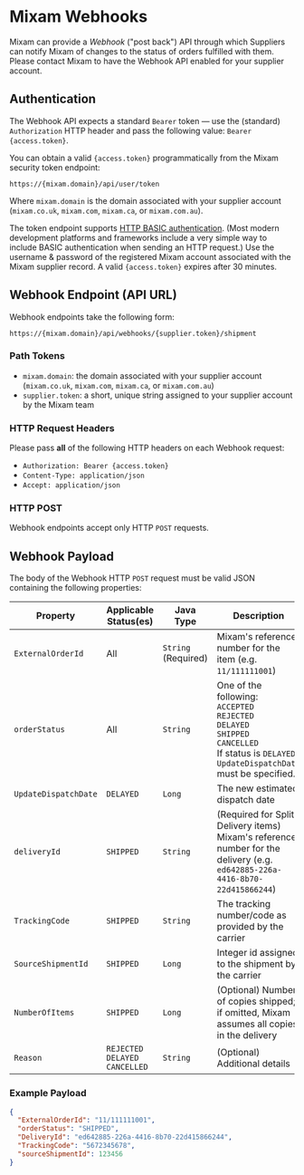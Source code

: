 # Mixam Webhooks

Mixam can provide a _Webhook_ ("post back") API through which Suppliers can notify Mixam of changes 
to the status of orders fulfilled with them. Please contact Mixam to have the Webhook API enabled 
for your supplier account.

## Authentication

The Webhook API expects a standard `Bearer` token — use the (standard) `Authorization`
HTTP header and pass the following value: `Bearer {access.token}`.

You can obtain a valid `{access.token}` programmatically from the Mixam security token endpoint:

```shell
https://{mixam.domain}/api/user/token
```

Where `mixam.domain` is the domain associated with your supplier account (`mixam.co.uk`,
`mixam.com`, `mixam.ca`, or `mixam.com.au`).

The token endpoint supports [HTTP BASIC authentication](). (Most modern development platforms and
frameworks include a very simple way to include BASIC authentication when sending an HTTP request.)
Use the username & password of the registered Mixam account associated with the Mixam supplier
record. A valid `{access.token}` expires after 30 minutes.

## Webhook Endpoint (API URL)

Webhook endpoints take the following form:

```shell
https://{mixam.domain}/api/webhooks/{supplier.token}/shipment
```

### Path Tokens

  - `mixam.domain`: the domain associated with your supplier account (`mixam.co.uk`, `mixam.com`, `mixam.ca`, or `mixam.com.au`)
  - `supplier.token`: a short, unique string assigned to your supplier account by the Mixam team

### HTTP Request Headers

Please pass **all** of the following HTTP headers on each Webhook request:

  - `Authorization: Bearer {access.token}`
  - `Content-Type: application/json`
  - `Accept: application/json`

### HTTP POST

Webhook endpoints accept only HTTP `POST` requests.

## Webhook Payload

The body of the Webhook HTTP `POST` request must be valid JSON containing the following properties:

| Property | Applicable Status(es) | Java Type | Description |
|---|---|---|---|
| `ExternalOrderId` | All | `String` (Required) | Mixam's reference number for the item (e.g. `11/111111001`) |
| `orderStatus` | All | `String` | One of the following:<br>`ACCEPTED`<br>`REJECTED`<br>`DELAYED`<br>`SHIPPED`<br>`CANCELLED`<br>If status is `DELAYED`, `UpdateDispatchDate` must be specified. |
| `UpdateDispatchDate` | `DELAYED` | `Long` | The new estimated dispatch date  |
| `deliveryId` | `SHIPPED` | `String` | (Required for Split Delivery items) Mixam's reference number for the delivery (e.g. `ed642885-226a-4416-8b70-22d415866244`) |
| `TrackingCode` | `SHIPPED` | `String` | The tracking number/code as provided by the carrier |
| `SourceShipmentId` | `SHIPPED` | `Long` | Integer id assigned to the shipment by the carrier |
| `NumberOfItems` | `SHIPPED` | `Long` | (Optional) Number of copies shipped; if omitted, Mixam assumes all copies in the delivery |
| `Reason` | `REJECTED`<br>`DELAYED`<br>`CANCELLED` | `String` | (Optional) Additional details |

### Example Payload

```json
{
  "ExternalOrderId": "11/111111001",
  "orderStatus": "SHIPPED",
  "DeliveryId": "ed642885-226a-4416-8b70-22d415866244",
  "TrackingCode": "5672345678",
  "sourceShipmentId": 123456
}
```

[HTTP BASIC authentication]:https://en.wikipedia.org/wiki/Basic_access_authentication
